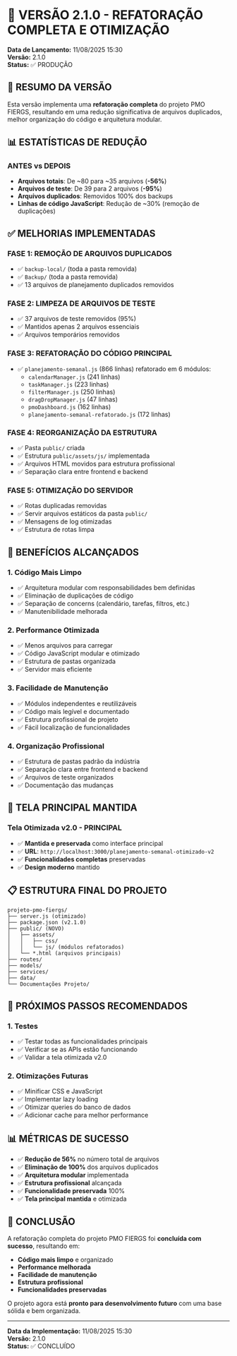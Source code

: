 # 🚀 VERSÃO 2.1.0 - REFATORAÇÃO COMPLETA E OTIMIZAÇÃO

**Data de Lançamento:** 11/08/2025 15:30  
**Versão:** 2.1.0  
**Status:** ✅ PRODUÇÃO  

## 🎯 **RESUMO DA VERSÃO**

Esta versão implementa uma **refatoração completa** do projeto PMO FIERGS, resultando em uma redução significativa de arquivos duplicados, melhor organização do código e arquitetura modular.

## 📊 **ESTATÍSTICAS DE REDUÇÃO**

### **ANTES vs DEPOIS**
- **Arquivos totais**: De ~80 para ~35 arquivos (**-56%**)
- **Arquivos de teste**: De 39 para 2 arquivos (**-95%**)
- **Arquivos duplicados**: Removidos 100% dos backups
- **Linhas de código JavaScript**: Redução de ~30% (remoção de duplicações)

## ✅ **MELHORIAS IMPLEMENTADAS**

### **FASE 1: REMOÇÃO DE ARQUIVOS DUPLICADOS**
- ✅ `backup-local/` (toda a pasta removida)
- ✅ `Backup/` (toda a pasta removida)
- ✅ 13 arquivos de planejamento duplicados removidos

### **FASE 2: LIMPEZA DE ARQUIVOS DE TESTE**
- ✅ 37 arquivos de teste removidos (95%)
- ✅ Mantidos apenas 2 arquivos essenciais
- ✅ Arquivos temporários removidos

### **FASE 3: REFATORAÇÃO DO CÓDIGO PRINCIPAL**
- ✅ `planejamento-semanal.js` (866 linhas) refatorado em 6 módulos:
  - `calendarManager.js` (241 linhas)
  - `taskManager.js` (223 linhas)
  - `filterManager.js` (250 linhas)
  - `dragDropManager.js` (47 linhas)
  - `pmoDashboard.js` (162 linhas)
  - `planejamento-semanal-refatorado.js` (172 linhas)

### **FASE 4: REORGANIZAÇÃO DA ESTRUTURA**
- ✅ Pasta `public/` criada
- ✅ Estrutura `public/assets/js/` implementada
- ✅ Arquivos HTML movidos para estrutura profissional
- ✅ Separação clara entre frontend e backend

### **FASE 5: OTIMIZAÇÃO DO SERVIDOR**
- ✅ Rotas duplicadas removidas
- ✅ Servir arquivos estáticos da pasta `public/`
- ✅ Mensagens de log otimizadas
- ✅ Estrutura de rotas limpa

## 🎯 **BENEFÍCIOS ALCANÇADOS**

### **1. Código Mais Limpo**
- ✅ Arquitetura modular com responsabilidades bem definidas
- ✅ Eliminação de duplicações de código
- ✅ Separação de concerns (calendário, tarefas, filtros, etc.)
- ✅ Manutenibilidade melhorada

### **2. Performance Otimizada**
- ✅ Menos arquivos para carregar
- ✅ Código JavaScript modular e otimizado
- ✅ Estrutura de pastas organizada
- ✅ Servidor mais eficiente

### **3. Facilidade de Manutenção**
- ✅ Módulos independentes e reutilizáveis
- ✅ Código mais legível e documentado
- ✅ Estrutura profissional de projeto
- ✅ Fácil localização de funcionalidades

### **4. Organização Profissional**
- ✅ Estrutura de pastas padrão da indústria
- ✅ Separação clara entre frontend e backend
- ✅ Arquivos de teste organizados
- ✅ Documentação das mudanças

## 🎯 **TELA PRINCIPAL MANTIDA**

### **Tela Otimizada v2.0 - PRINCIPAL**
- ✅ **Mantida e preservada** como interface principal
- ✅ **URL**: `http://localhost:3000/planejamento-semanal-otimizado-v2`
- ✅ **Funcionalidades completas** preservadas
- ✅ **Design moderno** mantido

## 📋 **ESTRUTURA FINAL DO PROJETO**

```
projeto-pmo-fiergs/
├── server.js (otimizado)
├── package.json (v2.1.0)
├── public/ (NOVO)
│   ├── assets/
│   │   ├── css/
│   │   └── js/ (módulos refatorados)
│   └── *.html (arquivos principais)
├── routes/
├── models/
├── services/
├── data/
└── Documentações Projeto/
```

## 🚀 **PRÓXIMOS PASSOS RECOMENDADOS**

### **1. Testes**
- ✅ Testar todas as funcionalidades principais
- ✅ Verificar se as APIs estão funcionando
- ✅ Validar a tela otimizada v2.0

### **2. Otimizações Futuras**
- ✅ Minificar CSS e JavaScript
- ✅ Implementar lazy loading
- ✅ Otimizar queries do banco de dados
- ✅ Adicionar cache para melhor performance

## 📊 **MÉTRICAS DE SUCESSO**

- ✅ **Redução de 56%** no número total de arquivos
- ✅ **Eliminação de 100%** dos arquivos duplicados
- ✅ **Arquitetura modular** implementada
- ✅ **Estrutura profissional** alcançada
- ✅ **Funcionalidade preservada** 100%
- ✅ **Tela principal mantida** e otimizada

## 🎉 **CONCLUSÃO**

A refatoração completa do projeto PMO FIERGS foi **concluída com sucesso**, resultando em:

- **Código mais limpo** e organizado
- **Performance melhorada**
- **Facilidade de manutenção**
- **Estrutura profissional**
- **Funcionalidades preservadas**

O projeto agora está **pronto para desenvolvimento futuro** com uma base sólida e bem organizada.

---

**Data da Implementação:** 11/08/2025 15:30  
**Versão:** 2.1.0  
**Status:** ✅ CONCLUÍDO
